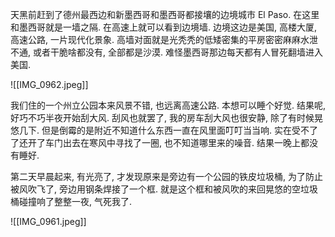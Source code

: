 天黑前赶到了德州最西边和新墨西哥和墨西哥都接壤的边境城市 El Paso. 在这里和墨西哥就是一墙之隔. 在高速上就可以看到边境墙. 边境这边是美国, 高楼大厦, 高速公路, 一片现代化景象. 高墙对面就是光秃秃的低矮密集的平房密密麻麻水泄不通, 或者干脆啥都没有, 全部都是沙漠. 难怪墨西哥那边每天都有人冒死翻墙进入美国.

![[IMG_0962.jpeg]]

我们住的一个州立公园本来风景不错, 也远离高速公路. 本想可以睡个好觉. 结果呢, 好巧不巧半夜开始刮大风. 刮风也就罢了, 我的房车刮大风也很安静, 除了有时候晃悠几下. 但是倒霉的是附近不知道什么东西一直在风里面叮叮当当响. 实在受不了了还开了车门出去在寒风中寻找了一圈, 也不知道哪里来的噪音. 结果一晚上都没有睡好. 

第二天早晨起来, 有光亮了, 才发现原来是旁边有一个公园的铁皮垃圾桶, 为了防止被风吹飞了, 旁边用钢条焊接了一个框. 就是这个框和被风吹的来回晃悠的空垃圾桶碰撞响了整整一夜, 气死我了.

![[IMG_0961.jpeg]]